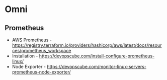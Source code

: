 # Omni

## Prometheus

- AWS Prometheus - https://registry.terraform.io/providers/hashicorp/aws/latest/docs/resources/prometheus_workspace
- Installation - https://devopscube.com/install-configure-prometheus-linux/
- Node Exporter - https://devopscube.com/monitor-linux-servers-prometheus-node-exporter/


